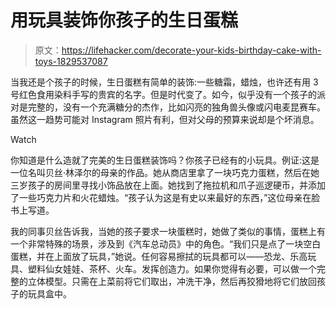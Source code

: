# 用玩具装饰你孩子的生日蛋糕

> 原文：<https://lifehacker.com/decorate-your-kids-birthday-cake-with-toys-1829537087>

当我还是个孩子的时候，生日蛋糕有简单的装饰:一些糖霜，蜡烛，也许还有用 3 号红色食用染料手写的贵宾的名字。但是时代变了。如今，似乎没有一个孩子的派对是完整的，没有一个充满糖分的杰作，比如闪亮的独角兽头像或闪电麦昆赛车。虽然这一趋势可能对 Instagram 照片有利，但对父母的预算来说却是个坏消息。

Watch

你知道是什么造就了完美的生日蛋糕装饰吗？你孩子已经有的小玩具。例证:这是一位名叫贝丝·林泽尔的母亲的作品。她从商店里拿了一块巧克力蛋糕，然后在她三岁孩子的房间里寻找小饰品放在上面。她找到了拖拉机和爪子巡逻硬币，并添加了一些巧克力片和火花蜡烛。“孩子认为这是有史以来最好的东西，”这位母亲在脸书上写道。

我的同事贝丝告诉我，当她的孩子要求一块蛋糕时，她做了类似的事情，蛋糕上有一个非常特殊的场景，涉及到《汽车总动员》中的角色。“我们只是点了一块空白蛋糕，并在上面放了玩具，”她说。任何容易擦拭的玩具都可以——恐龙、乐高玩具、塑料仙女娃娃、茶杯、火车。发挥创造力。如果你觉得有必要，可以做一个完整的立体模型。只需在上菜前将它们取出，冲洗干净，然后再狡猾地将它们放回孩子的玩具盒中。